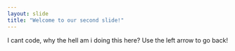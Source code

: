 ```yaml
---
layout: slide
title: "Welcome to our second slide!"
---
```

I cant code, why the hell am i doing this here?
Use the left arrow to go back!

